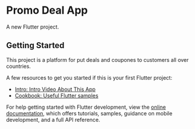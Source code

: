 # Promo Deal App

A new Flutter project.

## Getting Started

This project is a platform for put deals and coupones to customers all over countries.

A few resources to get you started if this is your first Flutter project:

- [Intro: Intro Video About This App](https://youtu.be/ncPLrdkC7tw)
- [Cookbook: Useful Flutter samples](https://docs.flutter.dev/cookbook)

For help getting started with Flutter development, view the
[online documentation](https://docs.flutter.dev/), which offers tutorials,
samples, guidance on mobile development, and a full API reference.

